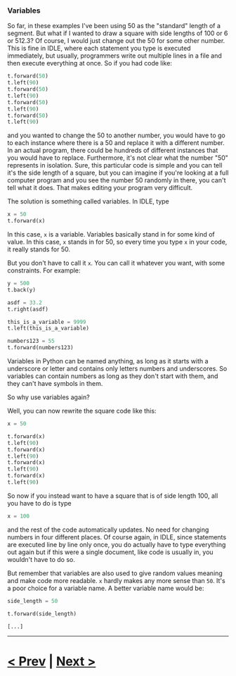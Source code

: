 
### Variables

So far, in these examples I've been using 50 as the "standard" length of a segment. But what if I wanted to draw a square with side lengths of 100 or 6 or 512.3? Of course, I would just change out the 50 for some other number. This is fine in IDLE, where each statement you type is executed immediately, but usually, programmers write out multiple lines in a file and then execute everything at once. So if you had code like:

```python
t.forward(50)
t.left(90)
t.forward(50)
t.left(90)
t.forward(50)
t.left(90)
t.forward(50)
t.left(90)
```

and you wanted to change the 50 to another number, you would have to go to each instance where there is a 50 and replace it with a different number. In an actual program, there could be hundreds of different instances that you would have to replace. Furthermore, it's not clear what the number "50" represents in isolation. Sure, this particular code is simple and you can tell it's the side length of a square, but you can imagine if you're looking at a full computer program and you see the number 50 randomly in there, you can't tell what it does. That makes editing your program very difficult.

The solution is something called variables. In IDLE, type

```python
x = 50
t.forward(x)
```

In this case, `x` is a variable. Variables basically stand in for some kind of value. In this case, `x` stands in for 50, so every time you type `x` in your code, it really stands for 50. 

But you don't have to call it `x`. You can call it whatever you want, with some constraints. For example:

```python
y = 500
t.back(y)

asdf = 33.2
t.right(asdf)

this_is_a_variable = 9999
t.left(this_is_a_variable)

numbers123 = 55
t.forward(numbers123)
```

Variables in Python can be named anything, as long as it starts with a underscore or letter and contains only letters numbers and underscores. So variables can contain numbers as long as they don't start with them, and they can't have symbols in them.

So why use variables again?

Well, you can now rewrite the square code like this:


```python
x = 50

t.forward(x)
t.left(90)
t.forward(x)
t.left(90)
t.forward(x)
t.left(90)
t.forward(x)
t.left(90)
```

So now if you instead want to have a square that is of side length 100, all you have to do is type

```python
x = 100
```

and the rest of the code automatically updates. No need for changing numbers in four different places. Of course again, in IDLE, since statements are executed line by line only once, you do actually have to type everything out again but if this were a single document, like code is usually in, you wouldn't have to do so.

But remember that variables are also used to give random values meaning and make code more readable. `x` hardly makes any more sense than `50`. It's a poor choice for a variable name. A better variable name would be:

```python
side_length = 50

t.forward(side_length)

[...]
```



***

# [< Prev](https://github.com/Kevun1/hillsHacksWorkshop/blob/master/README.md) | [Next >](https://github.com/Kevun1/hillsHacksWorkshop/blob/master/pages/forloop.md)
